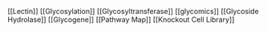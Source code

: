 [[Lectin]]
[[Glycosylation]]
[[Glycosyltransferase]]
[[glycomics]]
[[Glycoside Hydrolase]]
[[Glycogene]]
[[Pathway Map]]
[[Knockout Cell Library]]
